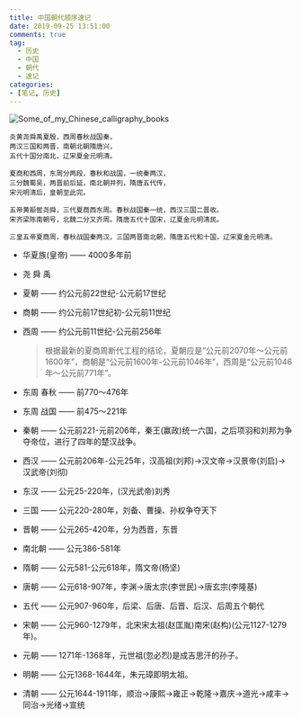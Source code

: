```yaml
---
title: 中国朝代顺序速记
date: 2019-09-25 13:51:00
comments: true
tag: 
  - 历史
  - 中国
  - 朝代
  - 速记
categories:
- [笔记, 历史]
---
```


![Some_of_my_Chinese_calligraphy_books](https://oss.xknife.net/Some_of_my_Chinese_calligraphy_books.jpg)

```
炎黄尧舜禹夏殷，西周春秋战国秦，
两汉三国和两晋，南朝北朝隋唐兴，
五代十国分南北，辽宋夏金元明清。
```

```
夏商和西周，东周分两段，春秋和战国，一统秦两汉，
三分魏蜀吴，两晋前后延，南北朝并列，隋唐五代传，
宋元明清后，皇朝至此完。
```

```
五帝黄颛喾尧舜，三代夏商西东周。春秋战国秦一统，西汉三国二晋收。
宋齐梁陈南朝号，北魏二分又齐周。隋唐五代十国宋，辽夏金元明清民。
```

```
三皇五帝夏商周，春秋战国秦两汉，三国两晋南北朝，隋唐五代和十国，辽宋夏金元明清。
```

- 华夏族(皇帝) —— 4000多年前

- 尧 舜 禹

- 夏朝 —— 约公元前22世纪-公元前17世纪

- 商朝 —— 约公元前17世纪初-公元前11世纪

- 西周 —— 约公元前11世纪-公元前256年

  > 根据最新的夏商周断代工程的结论，夏朝应是“公元前2070年～公元前1600年”，商朝是“公元前1600年-公元前1046年”，西周是“公元前1046年～公元前771年”。
  
- 东周 春秋 —— 前770～476年

- 东周 战国 —— 前475～221年

- 秦朝 —— 公元前221-元前206年，秦王(赢政)统一六国，之后项羽和刘邦为争夺帝位，进行了四年的楚汉战争。

- 西汉 —— 公元前206年-公元25年，汉高祖(刘邦)->汉文帝->汉景帝(刘启)->汉武帝(刘彻)

- 东汉 —— 公元25-220年，(汉光武帝)刘秀

- 三国 —— 公元220-280年，刘备、曹操、孙权争夺天下

- 晋朝 —— 公元265-420年，分为西晋，东晋

- 南北朝 —— 公元386-581年

- 隋朝 —— 公元581-公元618年，隋文帝(杨坚)

- 唐朝 —— 公元618-907年，李渊->唐太宗(李世民)->唐玄宗(李隆基)

- 五代 —— 公元907-960年，后梁、后唐、后晋、后汉、后周五个朝代

- 宋朝 —— 公元960-1279年，北宋宋太祖(赵匡胤)南宋(赵构)(公元1127-1279年)。

- 元朝 —— 1271年-1368年，元世祖(忽必烈)是成吉思汗的孙子。

- 明朝 —— 公元1368-1644年，朱元璋即明太祖。

- 清朝 —— 公元1644-1911年，顺治->康熙->雍正->乾隆->嘉庆->道光->咸丰->同治->光绪->宣统
